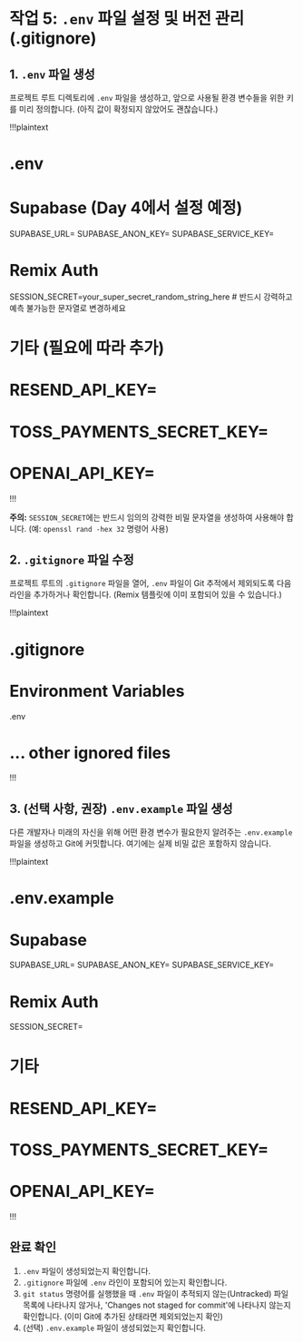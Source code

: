 # 작업 5: `.env` 파일 설정 및 버전 관리(.gitignore)

## 1. `.env` 파일 생성

프로젝트 루트 디렉토리에 `.env` 파일을 생성하고, 앞으로 사용될 환경 변수들을 위한 키를 미리 정의합니다. (아직 값이 확정되지 않았어도 괜찮습니다.)

!!!plaintext
# .env

# Supabase (Day 4에서 설정 예정)
SUPABASE_URL=
SUPABASE_ANON_KEY=
SUPABASE_SERVICE_KEY=

# Remix Auth
SESSION_SECRET=your_super_secret_random_string_here # 반드시 강력하고 예측 불가능한 문자열로 변경하세요

# 기타 (필요에 따라 추가)
# RESEND_API_KEY=
# TOSS_PAYMENTS_SECRET_KEY=
# OPENAI_API_KEY=
!!!

**주의:** `SESSION_SECRET`에는 반드시 임의의 강력한 비밀 문자열을 생성하여 사용해야 합니다. (예: `openssl rand -hex 32` 명령어 사용)

## 2. `.gitignore` 파일 수정

프로젝트 루트의 `.gitignore` 파일을 열어, `.env` 파일이 Git 추적에서 제외되도록 다음 라인을 추가하거나 확인합니다. (Remix 템플릿에 이미 포함되어 있을 수 있습니다.)

!!!plaintext
# .gitignore

# Environment Variables
.env

# ... other ignored files
!!!

## 3. (선택 사항, 권장) `.env.example` 파일 생성

다른 개발자나 미래의 자신을 위해 어떤 환경 변수가 필요한지 알려주는 `.env.example` 파일을 생성하고 Git에 커밋합니다. 여기에는 실제 비밀 값은 포함하지 않습니다.

!!!plaintext
# .env.example

# Supabase
SUPABASE_URL=
SUPABASE_ANON_KEY=
SUPABASE_SERVICE_KEY=

# Remix Auth
SESSION_SECRET=

# 기타
# RESEND_API_KEY=
# TOSS_PAYMENTS_SECRET_KEY=
# OPENAI_API_KEY=
!!!

## 완료 확인

1.  `.env` 파일이 생성되었는지 확인합니다.
2.  `.gitignore` 파일에 `.env` 라인이 포함되어 있는지 확인합니다.
3.  `git status` 명령어를 실행했을 때 `.env` 파일이 추적되지 않는(Untracked) 파일 목록에 나타나지 않거나, 'Changes not staged for commit'에 나타나지 않는지 확인합니다. (이미 Git에 추가된 상태라면 제외되었는지 확인)
4.  (선택) `.env.example` 파일이 생성되었는지 확인합니다. 